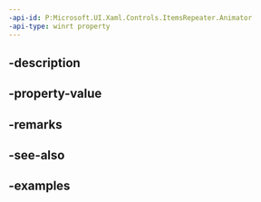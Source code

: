 ```yaml
---
-api-id: P:Microsoft.UI.Xaml.Controls.ItemsRepeater.Animator
-api-type: winrt property
---
```


## -description

## -property-value

## -remarks

## -see-also

## -examples

